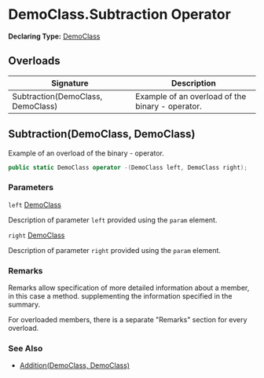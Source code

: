 # DemoClass.Subtraction Operator

**Declaring Type:** [DemoClass](../Type.md)

## Overloads

| Signature                         | Description                                       |
| --------------------------------- | ------------------------------------------------- |
| Subtraction(DemoClass, DemoClass) | Example of an overload of the binary \- operator. |

## Subtraction(DemoClass, DemoClass)

Example of an overload of the binary \- operator.

```csharp
public static DemoClass operator -(DemoClass left, DemoClass right);
```

### Parameters

`left`  [DemoClass](../Type.md)

Description of parameter `left` provided using the `param` element.

`right`  [DemoClass](../Type.md)

Description of parameter `right` provided using the `param` element.

### Remarks

Remarks allow specification of more detailed information about a member, in this case a method. supplementing the information specified in the summary.

For overloaded members, there is a separate "Remarks" section for every overload.

### See Also

- [Addition(DemoClass, DemoClass)](Addition.md)
